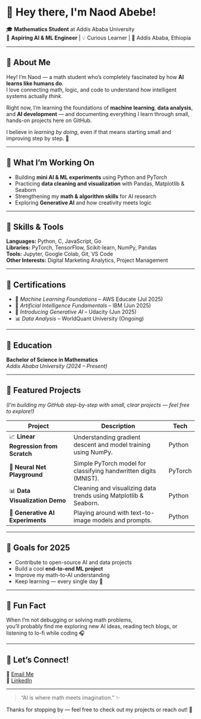 # 👋 Hey there, I'm Naod Abebe!

🎓 **Mathematics Student** at Addis Ababa University  
🤖 **Aspiring AI & ML Engineer** | 💡 Curious Learner | 📍 Addis Ababa, Ethiopia  

---

## 🚀 About Me

Hey! I’m Naod — a math student who’s completely fascinated by how **AI learns like humans do**.  
I love connecting math, logic, and code to understand how intelligent systems actually *think*.  

Right now, I’m learning the foundations of **machine learning**, **data analysis**, and **AI development** — and documenting everything I learn through small, hands-on projects here on GitHub.  

I believe in *learning by doing*, even if that means starting small and improving step by step. 🙌  

---

## 🧠 What I’m Working On

- Building **mini AI & ML experiments** using Python and PyTorch  
- Practicing **data cleaning and visualization** with Pandas, Matplotlib & Seaborn  
- Strengthening my **math & algorithm skills** for AI research  
- Exploring **Generative AI** and how creativity meets logic  

---

## 🧩 Skills & Tools

**Languages:** Python, C, JavaScript, Go  
**Libraries:** PyTorch, TensorFlow, Scikit-learn, NumPy, Pandas  
**Tools:** Jupyter, Google Colab, Git, VS Code  
**Other Interests:** Digital Marketing Analytics, Project Management  

---

## 📜 Certifications

- 🧠 *Machine Learning Foundations* – AWS Educate (Jul 2025)  
- 🤖 *Artificial Intelligence Fundamentals* – IBM (Jun 2025)  
- 🎨 *Introducing Generative AI* – Udacity (Jun 2025)  
- 📊 *Data Analysis* – WorldQuant University (Ongoing)  

---

## 🧮 Education

**Bachelor of Science in Mathematics**  
_Addis Ababa University (2024 – Present)_  

---

## 🧪 Featured Projects

*(I’m building my GitHub step-by-step with small, clear projects — feel free to explore!)*

| Project | Description | Tech |
|----------|--------------|------|
| 📈 **Linear Regression from Scratch** | Understanding gradient descent and model training using NumPy. | Python |
| 🧠 **Neural Net Playground** | Simple PyTorch model for classifying handwritten digits (MNIST). | PyTorch |
| 📊 **Data Visualization Demo** | Cleaning and visualizing data trends using Matplotlib & Seaborn. | Python |
| 🎵 **Generative AI Experiments** | Playing around with text-to-image models and prompts. | Python |

---

## 🎯 Goals for 2025

- Contribute to open-source AI and data projects  
- Build a cool **end-to-end ML project**  
- Improve my math-to-AI understanding  
- Keep learning — every single day 🚀  

---

## 🌱 Fun Fact

When I’m not debugging or solving math problems,  
you’ll probably find me exploring new AI ideas, reading tech blogs, or listening to lo-fi while coding 🎧

---

## 🤝 Let’s Connect!

💬 [Email Me](mailto:naodabeben@gmail.com)  
🔗 [LinkedIn](https://www.linkedin.com/in/naod-abebe-4b3aba287/)  


---

> “AI is where math meets imagination.” ✨  

Thanks for stopping by — feel free to check out my projects or reach out! 🚀
